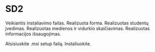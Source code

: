 # SD2
Veikiantis instaliavimo failas.
Realizuota forma.
Realizuotas studentų įvedimas.
Realizuotas medienos ir vidurkio skaičiavimas.
Realizuotas informacijos išsaugojimas.

Atsisiuskite .msi setup failą.
Instaliuokite.
